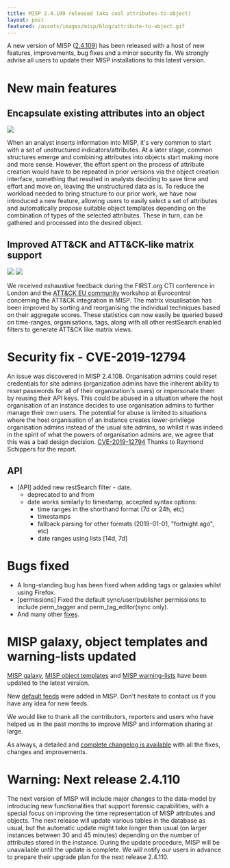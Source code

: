 ```yaml
---
title: MISP 2.4.109 released (aka cool attributes-to-object)
layout: post
featured: /assets/images/misp/blog/attribute-to-object.gif
---
```


A new version of MISP ([2.4.109](https://github.com/MISP/MISP/tree/v2.4.109)) has been released with a host of new features, improvements, bug fixes and a minor security fix. We strongly advise all users to update their MISP installations to this latest version.

# New main features

## Encapsulate existing attributes into an object

![](https://www.misp-project.org/assets/images/misp/blog/attribute-to-object.gif)

When an analyst inserts information into MISP, it's very common to start with a set of unstructured indicators/attributes. At a later stage, common structures emerge and combining attributes into objects start making more and more sense. However, the effort spent on the process of attribute creation would have to be repeated in prior versions via the object creation interface, something that resulted in analysts deciding to save time and effort and move on, leaving the unstructured data as is. To reduce the workload needed to bring structure to our prior work, we have now introduced a new feature, allowing users to easily select a set of attributes and automatically propose suitable object templates depending on the combination of types of the selected attributes. These in turn, can be gathered and processed into the desired object.

## Improved ATT&CK and ATT&CK-like matrix support

![](https://www.misp-project.org/assets/images/misp/blog/attack-new.png)
![](https://www.misp-project.org/assets/images/misp/blog/fraud-tactics.png)

We received exhaustive feedback during the FIRST.org CTI conference in London and the [ATT&CK EU community](https://www.attack-community.org/) workshop at Eurocontrol concerning the ATT&CK integration in MISP. The matrix visualisation has been improved by sorting and reorganising the individual techniques based on their aggregate scores. These statistics can now easily be queried based on time-ranges, organisations, tags, along with all other restSearch enabled filters to generate ATT&CK like matrix views.

# Security fix - CVE-2019-12794

An issue was discovered in MISP 2.4.108. Organisation admins could reset credentials for site admins (organization admins have the inherent ability to reset passwords for all of their organization's users) or impersonate them by reusing their API keys. This could be abused in a situation where the host organisation of an instance decides to use organisation admins to further manage their own users. The potential for abuse is limited to situations where the host organisation of an instance creates lower-privilege organisation admins instead of the usual site admins, so whilst it was indeed in the spirit of what the powers of organisation admins are, we agree that this was a bad design decision. [CVE-2019-12794](https://cve.circl.lu/cve/CVE-2019-12794) Thanks to Raymond Schippers for the report.

## API

- [API] added new restSearch filter - date.
  - deprecated to and from
  - date works similarly to timestamp, accepted syntax options:
    - time ranges in the shorthand format (7d or 24h, etc)
    - timestamps
    - fallback parsing for other formats (2019-01-01, "fortnight ago", etc)
    - date ranges using lists [14d, 7d]

# Bugs fixed

- A long-standing bug has been fixed when adding tags or galaxies whilst using Firefox.
- [permissions] Fixed the default sync/user/publisher permissions to include perm_tagger and perm_tag_editor(sync only).
- And many other [fixes](https://www.misp-project.org/Changelog.txt).

# MISP galaxy, object templates and warning-lists updated

[MISP galaxy](https://www.misp-project.org/galaxy.html), [MISP object templates](https://www.misp-project.org/objects.html) and [MISP warning-lists](https://github.com/MISP/misp-warninglists/) have been updated to the latest version.

New [default feeds](https://www.misp-project.org/feeds/) were added in MISP. Don't hesitate to contact us if you have any idea for new feeds.

We would like to thank all the contributors, reporters and users who have helped us in the past months to improve MISP and information sharing at large.

As always, a detailed and [complete changelog is available](https://www.misp-project.org/Changelog.txt) with all the fixes, changes and improvements.

# Warning: Next release 2.4.110

The next version of MISP will include major changes to the data-model by introducing new functionalities that support forensic capabilities, with a special focus on improving the time representation of MISP attributes and objects. The next release will update various tables in the database as usual, but the automatic update might take longer than usual (on larger instances between 30 and 45 minutes) depending on the number of attributes stored in the instance. During the update procedure, MISP will be unavailable until the update is complete. We will notify our users in advance to prepare their upgrade plan for the next release 2.4.110.

